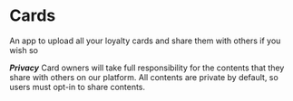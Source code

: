 # Cards
An app to upload all your loyalty cards and share them with others if you wish so


***Privacy***
Card owners will take full responsibility for the contents that they share with others on our platform. All contents are private by default, so users must opt-in to share contents.